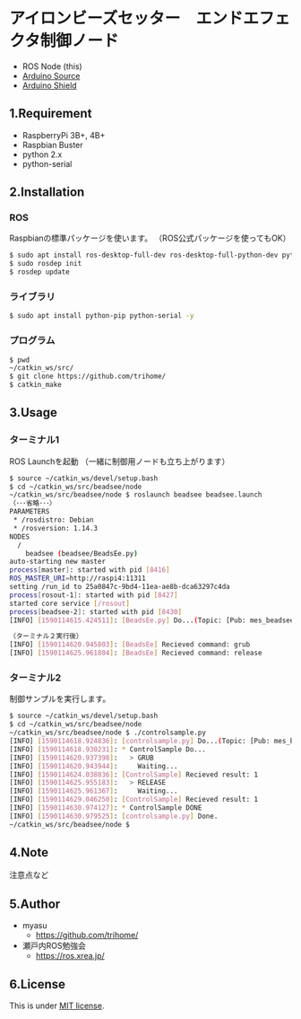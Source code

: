 # アイロンビーズセッター　エンドエフェクタ制御ノード

- ROS Node (this)
- [Arduino Source](./arduino/BeadsEE)
- [Arduino Shield](./arduino/IOBoard)


## 1.Requirement

* RaspberryPi 3B+, 4B+
* Raspbian Buster
* python 2.x
* python-serial

## 2.Installation

### ROS

Raspbianの標準パッケージを使います。
（ROS公式パッケージを使ってもOK）

```bash
$ sudo apt install ros-desktop-full-dev ros-desktop-full-python-dev python-catkin-tools -y
$ sudo rosdep init
$ rosdep update
```

### ライブラリ

```bash
$ sudo apt install python-pip python-serial -y
```

### プログラム

```bash
$ pwd
~/catkin_ws/src/
$ git clone https://github.com/trihome/
$ catkin_make
```

## 3.Usage

### ターミナル1

ROS Launchを起動
（一緒に制御用ノードも立ち上がります）

```bash
$ source ~/catkin_ws/devel/setup.bash
$ cd ~/catkin_ws/src/beadsee/node
~/catkin_ws/src/beadsee/node $ roslaunch beadsee beadsee.launch
（･･･省略･･･）
PARAMETERS
 * /rosdistro: Debian
 * /rosversion: 1.14.3
NODES
  /
    beadsee (beadsee/BeadsEe.py)
auto-starting new master
process[master]: started with pid [8416]
ROS_MASTER_URI=http://raspi4:11311
setting /run_id to 25a0847c-9bd4-11ea-ae8b-dca63297c4da
process[rosout-1]: started with pid [8427]
started core service [/rosout]
process[beadsee-2]: started with pid [8430]
[INFO] [1590114615.424511]: [BeadsEe.py] Do...(Topic: [Pub: mes_beadseeres, Sub: mes_beadsee])

（ターミナル２実行後）
[INFO] [1590114620.945803]: [BeadsEe] Recieved command: grub
[INFO] [1590114625.961804]: [BeadsEe] Recieved command: release
```

### ターミナル2

制御サンプルを実行します。

```bash
$ source ~/catkin_ws/devel/setup.bash
$ cd ~/catkin_ws/src/beadsee/node
~/catkin_ws/src/beadsee/node $ ./controlsample.py
[INFO] [1590114618.924836]: [controlsample.py] Do...(Topic: [Pub: mes_beadsee, Sub: mes_beadseeres])
[INFO] [1590114618.930231]: * ControlSample Do...
[INFO] [1590114620.937398]:   > GRUB
[INFO] [1590114620.943944]:     Waiting...
[INFO] [1590114624.038836]: [ControlSample] Recieved result: 1
[INFO] [1590114625.955183]:   > RELEASE
[INFO] [1590114625.961367]:     Waiting...
[INFO] [1590114629.046250]: [ControlSample] Recieved result: 1
[INFO] [1590114630.974127]: * ControlSample DONE
[INFO] [1590114630.979525]: [controlsample.py] Done.
~/catkin_ws/src/beadsee/node $
```

## 4.Note

注意点など

## 5.Author

* myasu
  * https://github.com/trihome/
* 瀬戸内ROS勉強会
  * https://ros.xrea.jp/

## 6.License

This is under [MIT license](https://en.wikipedia.org/wiki/MIT_License).
